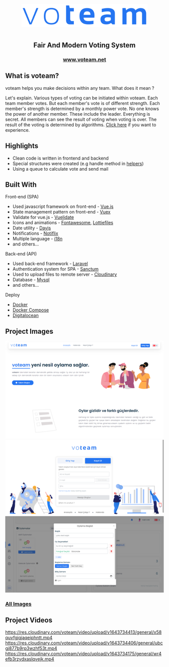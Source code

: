 <br />

<div align="center">
<img src="./resources/images/voteam.png" align="center" width="400" alt="Project icon">
</div>
<br />

<p align="center"> 
<h2 align="center">
 Fair And Modern Voting System
</h2> 
</p>

<p align="center">
  <h3 align="center">
    <a href="http://voteam.net">www.voteam.net</a>
  </h3>
</p>

## What is voteam?

voteam helps you make decisions within any team. What does it mean ?

Let's explain. Various types of voting can be initiated within voteam. Each team member votes. But each member's
vote is of different strength. Each member's strength is determined by a monthly power vote. No one knows the power of
another member. These include the leader. Everything is secret. All members can see the result of voting when voting is
over. The result of the voting is determined by algorithms.
[Click here](http://voteam.net/) if you want to experience.

## Highlights

- Clean code is written in frontend and backend
- Special structures were created (e.g handle method
  in [helpers](https://github.com/halilcn/voteam/blob/main/frontend/src/helpers.js))
- Using a queue to calculate vote and send mail

## Built With

Front-end (SPA)

- Used javascript framework on front-end - [Vue.js](https://vuejs.org/)
- State management pattern on front-end - [Vuex](https://vuex.vuejs.org/)
- Validate for vue.js - [Vuelidate](https://vuelidate.js.org/)
- Icons and animations - [Fontawesome](https://fontawesome.com/), [Lottiefiles](https://lottiefiles.com/)
- Date utility - [Dayjs](https://day.js.org/)
- Notifications - [Notiflix](https://notiflix.github.io/)
- Multiple language - [i18n](https://kazupon.github.io/vue-i18n/)
- and others...

Back-end (API)

- Used back-end framework - [Laravel](https://laravel.com/)
- Authentication system for SPA - [Sanctum](https://laravel.com/docs/8.x/sanctum)
- Used to upload files to remote server - [Cloudinary](https://cloudinary.com/)
- Database - [Mysql](https://www.mysql.com/)
- and others...

Deploy

- [Docker](https://www.docker.com/)
- [Docker Compose](https://docs.docker.com/compose/)
- [Digitalocean](https://www.digitalocean.com/)

## Project Images

![login](https://github.com/halilcn/voteam/blob/main/resources/images/homepage.png)
![register](https://github.com/halilcn/voteam/blob/main/resources/images/register.png)
![dashboard-create-multiple-vote](https://github.com/halilcn/voteam/blob/main/resources/images/dashboard-create-multiple-vote.png)

### [All Images](https://github.com/halilcn/voteam/blob/main/resources/images)

## Project Videos

https://res.cloudinary.com/voteam/video/upload/v1643734413/general/x58quvfgjqjaqeiphntt.mp4
https://res.cloudinary.com/voteam/video/upload/v1643734406/general/ubcgj877b9rp3wzhf53t.mp4
https://res.cloudinary.com/voteam/video/upload/v1643734175/general/wr4efb3rzydxaslqvejk.mp4
